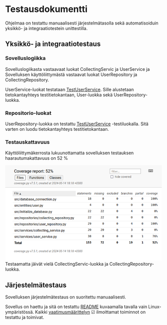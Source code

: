 # Testausdokumentti

Ohjelmaa on testattu manuaalisesti järjestelmätasolla sekä automatisoiduin yksikkö- ja integraatiotestein unittestilla.

## Yksikkö- ja integraatiotestaus

### Sovelluslogiikka

Sovelluslogiikasta vastaavaat luokat CollectingServic ja UserService ja Sovelluksen käyttöliittymästä vastaavat luokat UserRepository ja CollectingRepository.  

UserService-luokat testataan [TestUserService](https://github.com/KetuKuu/ot_harjoitustyo/tree/master/Collecting-app/src/tests/services). Sille alustetaan tietokantayhteys testitietokantaan, User-luokka sekä UserRepository-luokka.

### Repositorio-luokat 
UserRepository-luokka on testattu [TestUserService](https://github.com/KetuKuu/ot_harjoitustyo/blob/master/Collecting-app/src/tests/repositories/user_repository_test.py) -testiluokalla. Sitä varten on luodu tietokantayhteys testitietokantaan.

### Testauskattavuus
Käyttöliittymäkerrosta lukuunottamatta sovelluksen testauksen haarautumakattavuus on 52 %

![Testikattavuus](./kuvat/Testikattavuus.png)
Testaamatta jäivät vielä CollectingServic-luokka ja CollectingRepository-luokka.

## Järjestelmätestaus
Sovelluksen järjestelmätestaus on suoritettu manuaalisesti.

Sovellus on haettu ja sitä on testattu [README](./README.md)  kuvaamalla tavalla vain Linux-ympäristössä. Kaikki [vaatimusmäärittelyn](./vaatimusmaarittely.md) ☑  ilmoittamat toiminnot on testattu ja toimivat. 

